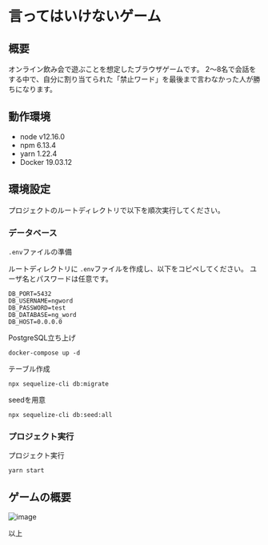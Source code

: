 # 言ってはいけないゲーム

## 概要
オンライン飲み会で遊ぶことを想定したブラウザゲームです。
2〜8名で会話をする中で、自分に割り当てられた「禁止ワード」を最後まで言わなかった人が勝ちになります。

## 動作環境

- node v12.16.0
- npm 6.13.4
- yarn 1.22.4
- Docker 19.03.12

## 環境設定
プロジェクトのルートディレクトリで以下を順次実行してください。

### データベース

`.env`ファイルの準備

ルートディレクトリに `.env`ファイルを作成し、以下をコピペしてください。
ユーザ名とパスワードは任意です。

```
DB_PORT=5432
DB_USERNAME=ngword
DB_PASSWORD=test
DB_DATABASE=ng_word
DB_HOST=0.0.0.0
```

PostgreSQL立ち上げ

```
docker-compose up -d
```

テーブル作成

```
npx sequelize-cli db:migrate
```

seedを用意

```
npx sequelize-cli db:seed:all
```

### プロジェクト実行

プロジェクト実行

```
yarn start
```

## ゲームの概要
![image](https://user-images.githubusercontent.com/44778704/90329319-cd667880-dfde-11ea-83a8-09ee434521e0.png)

以上
